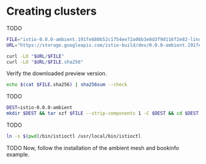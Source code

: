 # Creating clusters

TODO

```bash
FILE="istio-0.0.0-ambient.191fe680b52c1754ee72a06b3e0d3f9d116f2e82-linux-amd64.tar.gz"
URL="https://storage.googleapis.com/istio-build/dev/0.0.0-ambient.191fe680b52c1754ee72a06b3e0d3f9d116f2e82"

curl -LO "$URL/$FILE"
curl -LO "$URL/$FILE.sha256"
```

Verify the downloaded preview version.

```bash
echo $(cat $FILE.sha256) | sha256sum --check
```

TODO

```bash
DEST=istio-0.0.0-ambient
mkdir $DEST && tar xzf $FILE --strip-components 1 -C $DEST && cd $DEST
```

TODO

```bash
ln -s $(pwd)/bin/istioctl /usr/local/bin/istioctl
```

TODO
Now, follow the installation of the ambient mesh and bookinfo example.
